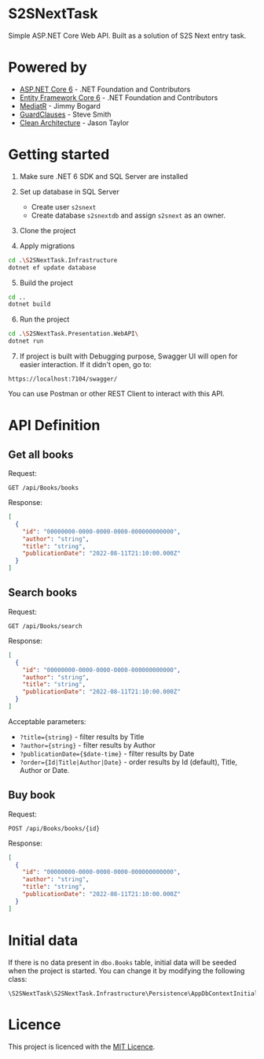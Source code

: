 # S2SNextTask
Simple ASP.NET Core Web API. Built as a solution of S2S Next entry task.

# Powered by
- [ASP.NET Core 6](https://github.com/dotnet/aspnetcore) - .NET Foundation and Contributors
- [Entity Framework Core 6](https://github.com/dotnet/efcore) - .NET Foundation and Contributors
- [MediatR](https://github.com/jbogard/MediatR) - Jimmy Bogard
- [GuardClauses](https://github.com/ardalis/GuardClauses) - Steve Smith
- [Clean Architecture](https://github.com/jasontaylordev/CleanArchitecture) - Jason Taylor

# Getting started

1. Make sure .NET 6 SDK and SQL Server are installed

2. Set up database in SQL Server
     - Create user ```s2snext```
     - Create database ```s2snextdb``` and assign ```s2snext``` as an owner.

3. Clone the project

4. Apply migrations

```bash
cd .\S2SNextTask.Infrastructure
dotnet ef update database
```

5. Build the project

```bash
cd ..
dotnet build
```

6. Run the project

```bash
cd .\S2SNextTask.Presentation.WebAPI\
dotnet run
```

7. If project is built with Debugging purpose, Swagger UI will open for easier interaction. If it didn't open, go to:
```
https://localhost:7104/swagger/
```
You can use Postman or other REST Client to interact with this API.

# API Definition
## Get all books
Request:
```http
GET /api/Books/books
```
Response:
```json
[
  {
    "id": "00000000-0000-0000-0000-000000000000",
    "author": "string",
    "title": "string",
    "publicationDate": "2022-08-11T21:10:00.000Z"
  }
]
```
## Search books
Request:
```http
GET /api/Books/search
```
Response:
```json
[
  {
    "id": "00000000-0000-0000-0000-000000000000",
    "author": "string",
    "title": "string",
    "publicationDate": "2022-08-11T21:10:00.000Z"
  }
]
```
Acceptable parameters:
- ```?title={string}``` - filter results by Title
- ```?author={string}``` - filter results by Author
- ```?publicationDate={$date-time}``` - filter results by Date
- ```?order={Id|Title|Author|Date}``` - order results by Id (default), Title, Author or Date.
## Buy book
Request:
```http
POST /api/Books/books/{id}
```
Response:
```json
[
  {
    "id": "00000000-0000-0000-0000-000000000000",
    "author": "string",
    "title": "string",
    "publicationDate": "2022-08-11T21:10:00.000Z"
  }
]
```

# Initial data
If there is no data present in ```dbo.Books``` table, initial data will be seeded when the project is started. You can change it by modifying the following class:

```
\S2SNextTask\S2SNextTask.Infrastructure\Persistence\AppDbContextInitializer.cs
```
# Licence
This project is licenced with the [MIT Licence](https://github.com/aywee26/S2SNextTask/blob/master/LICENSE.txt).
